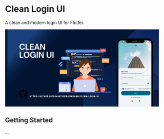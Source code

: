 # Clean Login UI

A clean and modern login UI for Flutter.

![Clean Login UI](https://github.com/wahyudiramadhan/clean-login-UI/raw/master/CLEAN%20LOGIN%20UI.png)

## Getting Started

...
